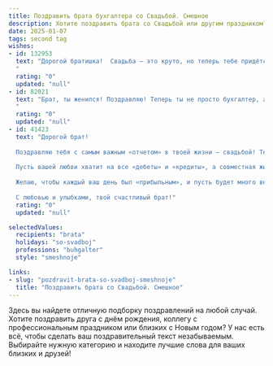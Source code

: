 ```yaml
---
title: Поздравить брата бухгалтера со Свадьбой. Смешное
description: Хотите поздравить брата со Свадьбой или другим праздником? Наш ИИ создаст незабываемое поздравление, а вы обязательно выделитесь среди других.  
date: 2025-01-07
tags: second tag
wishes:
- id: 132953
  text: "Дорогой братишка!  Свадьба – это круто, но теперь тебе придётся делить свой бюджет не только на пиво с друзьями, но и на розовые слоники для жены!  Держись, бухгалтер-жених!  Пусть семейная бухгалтерия всегда будет в плюсе, а любовь – в бесконечном дебете!  Горько!
  "
  rating: "0"
  updated: "null"
- id: 82021
  text: "Брат, ты женился! Поздравляю! Теперь ты не просто бухгалтер, а семейный финансист! Желаю, чтобы  домашняя казна всегда была полна, а расходы - точно рассчитаны! 🎉🥂
  "
  rating: "0"
  updated: "null"
- id: 41423
  text: "Дорогой брат!
  
  Поздравляю тебя с самым важным «отчетом» в твоей жизни – свадьбой! Теперь ты не только бухгалтер, который знает толк в цифрах, но и главный распорядитель семейного бюджета! Желаю, чтобы ваши расходы всегда радовали, а доходы только росли!
  
  Пусть вашей любви хватит на все «дебеты» и «кредиты», а совместная жизнь будет без бухгалтерских ошибок и пересчетов. Запоминай: в семейной отчетности главное – постоянные активы любви и взаимопонимания!
  
  Желаю, чтобы каждый ваш день был «прибыльным», и пусть будет много веселых «акций» и «поощрительных» поездок! Ну а если вдруг возникнут «финансовые разногласия», просто посчитайте, сколько счастья у вас на двоих, и все встанет на свои места!
  
  С любовью и улыбками, твой счастливый брат!"
  rating: "0"
  updated: "null"

selectedValues:
  recipients: "brata"
  holidays: "so-svadboj"
  professions: "buhgalter"
  style: "smeshnoje"

links:
- slug: "pozdravit-brata-so-svadboj-smeshnoje"
  title: "Поздравить брата со Свадьбой. Смешное"
---
```


Здесь вы найдете отличную подборку поздравлений на любой случай.
Хотите поздравить друга с днём рождения, коллегу с профессиональным праздником или близких с Новым годом? У нас есть всё, чтобы сделать ваш поздравительный текст незабываемым. Выбирайте нужную категорию и находите лучшие слова для ваших близких и друзей!
